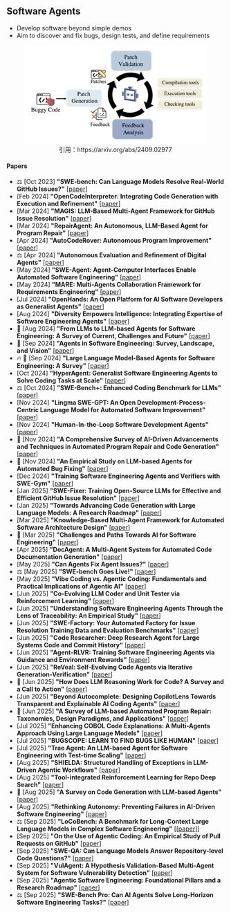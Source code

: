 ## Software Agents
* Develop software beyond simple demos
* Aim to discover and fix bugs, design tests, and define requirements

<figure style="text-align: center;">
    <img alt="" src="../assets/software-agent.png" width="500" />
    <figcaption style="text-align: center;">引用：https://arxiv.org/abs/2409.02977</figcaption>
</figure>

#### Papers
* ⚖️ [Oct 2023] **"SWE-bench: Can Language Models Resolve Real-World GitHub Issues?"** [[paper](https://arxiv.org/abs/2310.06770)]
* [Feb 2024] **"OpenCodeInterpreter: Integrating Code Generation with Execution and Refinement"** [[paper](https://arxiv.org/abs/2402.14658)]
* [Mar 2024] **"MAGIS: LLM-Based Multi-Agent Framework for GitHub Issue Resolution"** [[paper](https://arxiv.org/abs/2403.17927)]
* [Mar 2024] **"RepairAgent: An Autonomous, LLM-Based Agent for Program Repair"** [[paper](https://arxiv.org/abs/2403.17134)]
* [Apr 2024] **"AutoCodeRover: Autonomous Program Improvement"** [[paper](https://arxiv.org/abs/2404.05427)]
* ⚖️ [Apr 2024] **"Autonomous Evaluation and Refinement of Digital Agents"** [[paper](https://arxiv.org/abs/2404.06474)]
* [May 2024] **"SWE-Agent: Agent-Computer Interfaces Enable Automated Software Engineering"** [[paper](https://arxiv.org/abs/2405.15793)]
* [May 2024] **"MARE: Multi-Agents Collaboration Framework for Requirements Engineering"** [[paper](https://arxiv.org/abs/2405.03256)]
* [Jul 2024] **"OpenHands: An Open Platform for AI Software Developers as Generalist Agents"** [[paper](https://arxiv.org/abs/2407.16741)]
* [Aug 2024] **"Diversity Empowers Intelligence: Integrating Expertise of Software Engineering Agents"** [[paper](https://arxiv.org/abs/2408.07060)]
* 📖 [Aug 2024] **"From LLMs to LLM-based Agents for Software Engineering: A Survey of Current, Challenges and Future"** [[paper](https://arxiv.org/abs/2408.02479)]
* 📖 [Sep 2024] **"Agents in Software Engineering: Survey, Landscape, and Vision"** [[paper](https://arxiv.org/abs/2409.09030)]
* 🔥 📖 [Sep 2024] **"Large Language Model-Based Agents for Software Engineering: A Survey"** [[paper](https://arxiv.org/abs/2409.02977)]
* [Oct 2024] **"HyperAgent: Generalist Software Engineering Agents to Solve Coding Tasks at Scale"** [[paper](https://arxiv.org/abs/2409.16299)]
* ⚖️ [Oct 2024] **"SWE-Bench+: Enhanced Coding Benchmark for LLMs"** [[paper](https://arxiv.org/abs/2410.06992)]
* [Nov 2024] **"Lingma SWE-GPT: An Open Development-Process-Centric Language Model for Automated Software Improvement"** [[paper](https://arxiv.org/abs/2411.00622)]
* [Nov 2024] **"Human-In-the-Loop Software Development Agents"** [[paper](https://arxiv.org/abs/2411.12924)]
* 📖 [Nov 2024] **"A Comprehensive Survey of AI-Driven Advancements and Techniques in Automated Program Repair and Code Generation"** [[paper](https://arxiv.org/abs/2411.07586)]
* 📖 [Nov 2024] **"An Empirical Study on LLM-based Agents for Automated Bug Fixing"** [[paper](https://arxiv.org/abs/2411.10213)]
* [Dec 2024] **"Training Software Engineering Agents and Verifiers with SWE-Gym"** [[paper](https://arxiv.org/abs/2412.21139)]
* [Jan 2025] **"SWE-Fixer: Training Open-Source LLMs for Effective and Efficient GitHub Issue Resolution"** [[paper](https://arxiv.org/abs/2501.05040)]
* [Jan 2025] **"Towards Advancing Code Generation with Large Language Models: A Research Roadmap"** [[paper](https://arxiv.org/abs/2501.11354)]
* [Mar 2025] **"Knowledge-Based Multi-Agent Framework for Automated Software Architecture Design"** [[paper](https://arxiv.org/abs/2503.20536)]
* 📖 [Mar 2025] **"Challenges and Paths Towards AI for Software Engineering"** [[paper](https://arxiv.org/abs/2503.22625)]
* [Apr 2025] **"DocAgent: A Multi-Agent System for Automated Code Documentation Generation"** [[paper](https://arxiv.org/abs/2504.08725)]
* [May 2025] **"Can Agents Fix Agent Issues?"** [[paper](https://arxiv.org/abs/2505.20749)]
* ⚖️ [May 2025] **"SWE-bench Goes Live!"** [[paper](https://www.arxiv.org/abs/2505.23419)]
* [May 2025] **"Vibe Coding vs. Agentic Coding: Fundamentals and Practical Implications of Agentic AI"** [[paper](https://arxiv.org/abs/2505.19443)]
* [Jun 2025] **"Co-Evolving LLM Coder and Unit Tester via Reinforcement Learning"** [[paper](https://arxiv.org/abs/2506.03136)]
* [Jun 2025] **"Understanding Software Engineering Agents Through the Lens of Traceability: An Empirical Study"** [[paper](https://www.arxiv.org/abs/2506.08311)]
* [Jun 2025] **"SWE-Factory: Your Automated Factory for Issue Resolution Training Data and Evaluation Benchmarks"** [[paper](https://arxiv.org/abs/2506.10954v1)]
* [Jun 2025] **"Code Researcher: Deep Research Agent for Large Systems Code and Commit History"** [[paper](https://arxiv.org/abs/2506.11060)]
* [Jun 2025] **"Agent-RLVR: Training Software Engineering Agents via Guidance and Environment Rewards"** [[paper](https://arxiv.org/abs/2506.11425)]
* [Jun 2025] **"ReVeal: Self-Evolving Code Agents via Iterative Generation-Verification"** [[paper](https://arxiv.org/abs/2506.11442)]
* 📖 [Jun 2025] **"How Does LLM Reasoning Work for Code? A Survey and a Call to Action"** [[paper](https://arxiv.org/abs/2506.13932)]
* [Jun 2025] **"Beyond Autocomplete: Designing CopilotLens Towards Transparent and Explainable AI Coding Agents"** [[paper](https://arxiv.org/abs/2506.20062)]
* 📖 [Jun 2025] **"A Survey of LLM-based Automated Program Repair: Taxonomies, Design Paradigms, and Applications"** [[paper](https://arxiv.org/abs/2506.23749)]
* [Jul 2025] **"Enhancing COBOL Code Explanations: A Multi-Agents Approach Using Large Language Models"** [[paper](https://arxiv.org/abs/2507.02182)]
* [Jul 2025] **"BUGSCOPE: LEARN TO FIND BUGS LIKE HUMAN"** [[paper](https://arxiv.org/abs/2507.15671)]
* [Jul 2025] **"Trae Agent: An LLM-based Agent for Software Engineering with Test-time Scaling"** [[paper](https://arxiv.org/abs/2507.23370)]
* [Aug 2025] **"SHIELDA: Structured Handling of Exceptions in LLM-Driven Agentic Workflows"** [[paper](https://arxiv.org/abs/2508.07935)]
* [Aug 2025] **"Tool-integrated Reinforcement Learning for Repo Deep Search"** [[paper](https://www.arxiv.org/abs/2508.03012)]
* 📖 [Aug 2025] **"A Survey on Code Generation with LLM-based Agents"** [[paper](https://arxiv.org/html/2508.00083v1)]
* [Aug 2025] **"Rethinking Autonomy: Preventing Failures in AI-Driven Software Engineering"** [[paper](https://arxiv.org/abs/2508.11824)]
* ⚖️ [Sep 2025] **"LoCoBench: A Benchmark for Long-Context Large Language Models in Complex Software Engineering"** [[[paper](https://arxiv.org/abs/2509.09614)]]
* [Sep 2025] **"On the Use of Agentic Coding: An Empirical Study of Pull Requests on GitHub"** [[paper](https://arxiv.org/abs/2509.14745)]
* [Sep 2025] **"SWE-QA: Can Language Models Answer Repository-level Code Questions?"** [[paper](https://arxiv.org/abs/2509.14635)]
* [Sep 2025] **"VulAgent: A Hypothesis Validation-Based Multi-Agent System for Software Vulnerability Detection"** [[paper](https://arxiv.org/abs/2509.11523)]
* [Sep 2025] **"Agentic Software Engineering: Foundational Pillars and a Research Roadmap"** [[paper](https://arxiv.org/abs/2509.06216)]
* ⚖️ [Sep 2025] **"SWE-Bench Pro: Can AI Agents Solve Long-Horizon Software Engineering Tasks?"** [[paper](https://arxiv.org/abs/2509.16941)]
